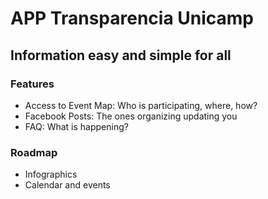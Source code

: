 # APP Transparencia Unicamp

## Information easy and simple for all

### Features

* Access to Event Map: Who is participating, where, how?
* Facebook Posts: The ones organizing updating you
* FAQ: What is happening?

### Roadmap

* Infographics
* Calendar and events